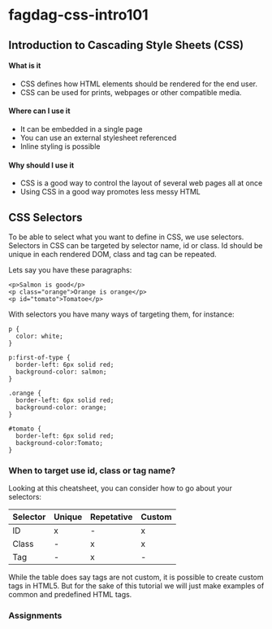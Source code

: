 # fagdag-css-intro101

## Introduction to Cascading Style Sheets (CSS)

#### What is it
* CSS defines how HTML elements should be rendered for the end user.
* CSS can be used for prints, webpages or other compatible media.

#### Where can I use it
* It can be embedded in a single page
* You can use an external stylesheet referenced
* Inline styling is possible

#### Why should I use it
* CSS is a good way to control the layout of several web pages all at once
* Using CSS in a good way promotes less messy HTML

## CSS Selectors
To be able to select what you want to define in CSS, we use selectors.
Selectors in CSS can be targeted by selector name, id or class.
Id should be unique in each rendered DOM, class and tag can be repeated.

Lets say you have these paragraphs:
```
<p>Salmon is good</p>
<p class="orange">Orange is orange</p>
<p id="tomato">Tomatoe</p>
```

With selectors you have many ways of targeting them, for instance:

```
p {
  color: white;
}

p:first-of-type {
  border-left: 6px solid red;
  background-color: salmon;
}

.orange {
  border-left: 6px solid red;
  background-color: orange;
}

#tomato {
  border-left: 6px solid red;
  background-color:Tomato;
}
```

### When to target use id, class or tag name?
Looking at this cheatsheet, you can consider how to go about your selectors:

| Selector | Unique | Repetative | Custom |
|---|---|---|---|
| ID | x | - | x |
| Class | - | x | x |
| Tag | - | x | - |

While the table does say tags are not custom, it is possible to create custom tags in HTML5.
But for the sake of this tutorial we will just make examples of common and predefined HTML tags.

### Assignments
